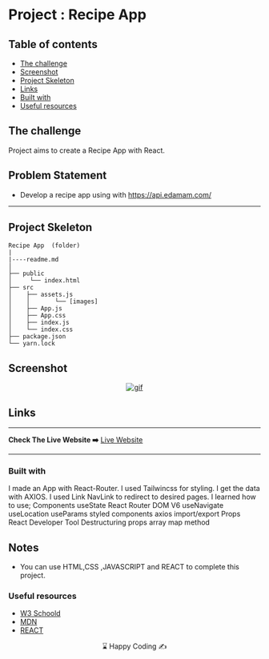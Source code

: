 
# Project : Recipe App

## Table of contents

  - [The challenge](#the-challenge)
  - [Screenshot](#screenshot)
  - [Project Skeleton ](#project-skeleton)
  - [Links](#links)
  - [Built with](#built-with)
  - [Useful resources](#useful-resources)



## The challenge
Project aims to create a Recipe App with React.

## Problem Statement

- Develop a recipe app using with https://api.edamam.com/
<hr>



## Project Skeleton 

```
Recipe App  (folder)
|
|----readme.md         
│ 
├── public
│     └── index.html
├── src
│    ├── assets.js
│    │       └── [images]
│    ├── App.js
│    ├── App.css
│    ├── index.js
│    └── index.css
├── package.json
└── yarn.lock
```


## Screenshot
<p align="center">
<a href="https://react-recipe-app-us.netlify.app/"><img src="recipe.gif" alt="gif"></a>
</p>



## Links
<hr>
<b>Check The Live Website ➡️</b> <a href="https://react-recipe-app-us.netlify.app/">Live Website</a>
<hr>

### Built with
I made an App with React-Router.
I used Tailwincss for styling.
I get the data with AXIOS.
I used Link NavLink to redirect to desired pages.
I learned how to use;
Components
useState
React Router DOM V6
useNavigate
useLocation
useParams
styled components
axios
import/export
Props
React Developer Tool
Destructuring props
array map method






## Notes

- You can use HTML,CSS ,JAVASCRIPT and REACT to complete this project.

### Useful resources

- [W3 Schoold](https://www.w3schools.com/) 
- [MDN](https://developer.mozilla.org/en-US/) 
- [REACT](https://reactjs.org/) 










<center> &#8987; Happy Coding  &#9997; </center>
